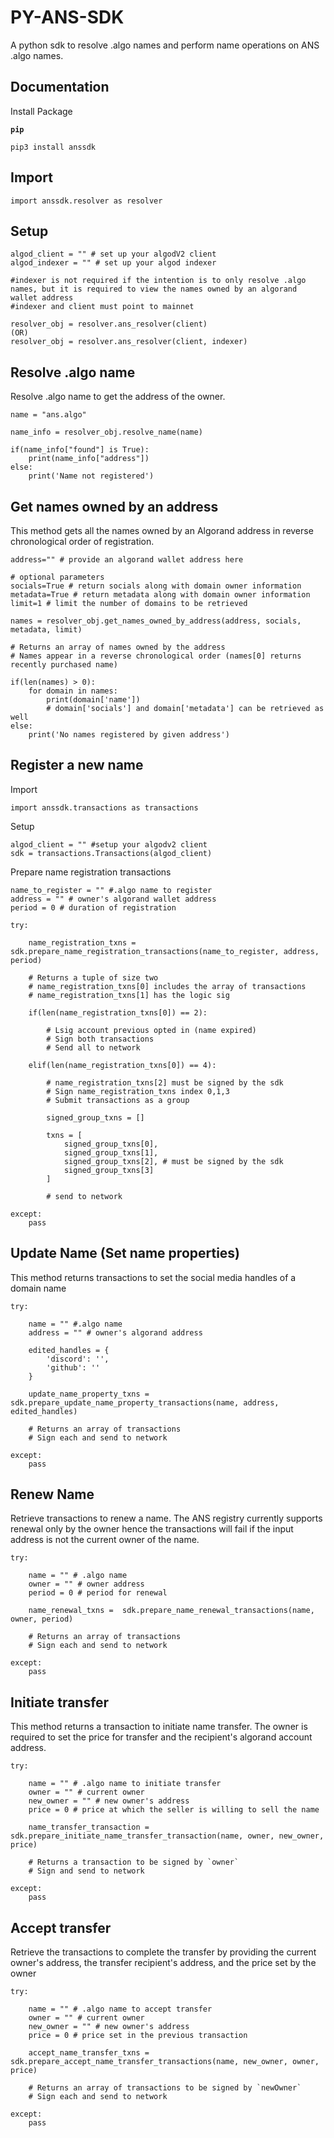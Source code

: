 # PY-ANS-SDK
A python sdk to resolve .algo names and perform name operations on ANS .algo names.

## Documentation


Install Package

**`pip`**
```
pip3 install anssdk
```

## Import
```
import anssdk.resolver as resolver
```

## Setup

```
algod_client = "" # set up your algodV2 client
algod_indexer = "" # set up your algod indexer

#indexer is not required if the intention is to only resolve .algo names, but it is required to view the names owned by an algorand wallet address
#indexer and client must point to mainnet

resolver_obj = resolver.ans_resolver(client)
(OR)
resolver_obj = resolver.ans_resolver(client, indexer)
```


## Resolve .algo name
Resolve .algo name to get the address of the owner.
```
name = "ans.algo"

name_info = resolver_obj.resolve_name(name)

if(name_info["found"] is True):
    print(name_info["address"])
else:
    print('Name not registered')    
```

## Get names owned by an address
This method gets all the names owned by an Algorand address in reverse chronological order of registration.
```
address="" # provide an algorand wallet address here

# optional parameters
socials=True # return socials along with domain owner information
metadata=True # return metadata along with domain owner information
limit=1 # limit the number of domains to be retrieved 

names = resolver_obj.get_names_owned_by_address(address, socials, metadata, limit)

# Returns an array of names owned by the address
# Names appear in a reverse chronological order (names[0] returns recently purchased name)

if(len(names) > 0):
    for domain in names:
        print(domain['name'])
        # domain['socials'] and domain['metadata'] can be retrieved as well
else:
    print('No names registered by given address')        
```

## Register a new name

Import 
```
import anssdk.transactions as transactions
```
Setup
```
algod_client = "" #setup your algodv2 client
sdk = transactions.Transactions(algod_client)
```
Prepare name registration transactions
```
name_to_register = "" #.algo name to register
address = "" # owner's algorand wallet address
period = 0 # duration of registration

try:

    name_registration_txns = sdk.prepare_name_registration_transactions(name_to_register, address, period)

    # Returns a tuple of size two
    # name_registration_txns[0] includes the array of transactions
    # name_registration_txns[1] has the logic sig

    if(len(name_registration_txns[0]) == 2):

        # Lsig account previous opted in (name expired)
        # Sign both transactions
        # Send all to network

    elif(len(name_registration_txns[0]) == 4):

        # name_registration_txns[2] must be signed by the sdk
        # Sign name_registration_txns index 0,1,3
        # Submit transactions as a group

        signed_group_txns = []

        txns = [
            signed_group_txns[0],
            signed_group_txns[1],
            signed_group_txns[2], # must be signed by the sdk
            signed_group_txns[3]
        ]

        # send to network

except:
    pass
```

## Update Name (Set name properties)
This method returns transactions to set the social media handles of a domain name

```
try:

    name = "" #.algo name
    address = "" # owner's algorand address

    edited_handles = {
        'discord': '',
        'github': ''
    }

    update_name_property_txns = sdk.prepare_update_name_property_transactions(name, address, edited_handles)

    # Returns an array of transactions
    # Sign each and send to network

except:
    pass
```

## Renew Name
Retrieve transactions to renew a name. The ANS registry currently supports renewal only by the owner hence the transactions will fail if the input address is not the current owner of the name.

```
try:

    name = "" # .algo name
    owner = "" # owner address
    period = 0 # period for renewal

    name_renewal_txns =  sdk.prepare_name_renewal_transactions(name, owner, period)

    # Returns an array of transactions 
    # Sign each and send to network

except:
    pass
```

## Initiate transfer
This method returns a transaction to initiate name transfer. The owner is required to set the price for transfer and the recipient's algorand account address.

```
try:
    
    name = "" # .algo name to initiate transfer
    owner = "" # current owner
    new_owner = "" # new owner's address
    price = 0 # price at which the seller is willing to sell the name

    name_transfer_transaction = sdk.prepare_initiate_name_transfer_transaction(name, owner, new_owner, price)

    # Returns a transaction to be signed by `owner` 
    # Sign and send to network

except:
    pass
```

## Accept transfer
Retrieve the transactions to complete the transfer by providing the current owner's address, the transfer recipient's address, and the price set by the owner
```
try:
    
    name = "" # .algo name to accept transfer
    owner = "" # current owner
    new_owner = "" # new owner's address
    price = 0 # price set in the previous transaction

    accept_name_transfer_txns = sdk.prepare_accept_name_transfer_transactions(name, new_owner, owner, price)

    # Returns an array of transactions to be signed by `newOwner`
    # Sign each and send to network

except:
    pass
```




